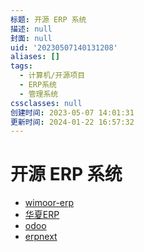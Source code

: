 ```yaml
---
标题: 开源 ERP 系统
描述: null
封面: null
uid: '20230507140131208'
aliases: []
tags:
  - 计算机/开源项目
  - ERP系统
  - 管理系统
cssclasses: null
创建时间: 2023-05-07 14:01:31
更新时间: 2024-01-22 16:57:32
---
```


# 开源 ERP 系统

- [wimoor-erp](https://github.com/wimoor-erp/)
- [华夏ERP](https://github.com/jishenghua/jshERP)
- [odoo](https://github.com/odoo/odoo)
- [erpnext](https://github.com/frappe/erpnext)
